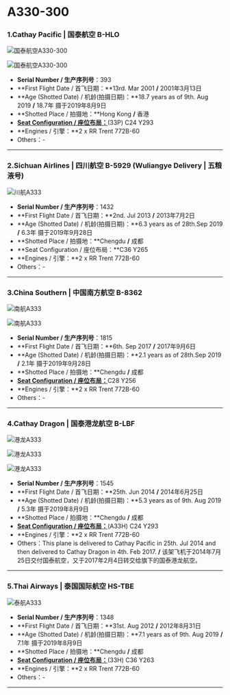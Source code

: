 # A330-300

### 1.Cathay Pacific | 国泰航空     B-HLO

![国泰航空A330-300](http://py2kq5jlv.bkt.clouddn.com/A333_CX_B-HLO_1.jpg)

![国泰航空A330-300](http://py2kq5jlv.bkt.clouddn.com/A333_CX_B-HLO_2.jpg)

- **Serial Number / 生产序列号**：393
- **First Flight Date / 首飞日期：**13rd. Mar 2001  **/**  2001年3月13日
- **Age (Shotted Date) / 机龄(拍摄日期)：**18.7 years as of 9th. Aug 2019  **/**  18.7年  摄于2019年8月9日
- **Shotted Place / 拍摄地：**Hong Kong  **/**  香港
- [**Seat Configuration / 座位布局：**](https://www.cathaypacific.com/cx/sc_CN/travel-information/flying-with-us/aircraft-and-fleet/airbus-a330/a330.html)(33P) C24 Y293
- **Engines / 引擎：**2 x RR Trent 772B-60
- Others：-

****

### 2.Sichuan Airlines | 四川航空     B-5929 (Wuliangye Delivery | 五粮液号)

![川航A333](http://py2kq5jlv.bkt.clouddn.com/A333_3U_B-5929%E4%BA%94%E7%B2%AE%E6%B6%B2%E5%8F%B7.jpg)

- **Serial Number / 生产序列号**：1432
- **First Flight Date / 首飞日期：**2nd. Jul 2013  **/**  2013年7月2日
- **Age (Shotted Date) / 机龄(拍摄日期)：**6.3 years as of 28th.Sep 2019  **/**  6.3年  摄于2019年9月28日
- **Shotted Place / 拍摄地：**Chengdu  **/**  成都
- **Seat Configuration / 座位布局：**C36 Y265
- **Engines / 引擎：**2 x RR Trent 772B-60
- Others：-

****

### 3.China Southern | 中国南方航空     B-8362

![南航A333](http://py2kq5jlv.bkt.clouddn.com/A333_CZ_B-8362_2.jpg)

![南航A333](http://py2kq5jlv.bkt.clouddn.com/A333_CZ_B-8362_3.jpg)

- **Serial Number / 生产序列号**：1815
- **First Flight Date / 首飞日期：**6th. Sep 2017  **/**  2017年9月6日
- **Age (Shotted Date) / 机龄(拍摄日期)：**2.1 years as of 28th.Sep 2019  **/**  2.1年  摄于2019年9月28日
- **Shotted Place / 拍摄地：**Chengdu  **/**  成都
- [**Seat Configuration / 座位布局：**](https://www.csair.com/cn/tourguide/flight_service/cabin_layout/kongke/18h1sp092nli2.shtml)C28 Y256
- **Engines / 引擎：**2 x RR Trent 772B-60
- Others：-

****

### 4.Cathay Dragon | 国泰港龙航空     B-LBF

![港龙A333](http://py2kq5jlv.bkt.clouddn.com/A333_KA_B-LBF_3.jpg)

![港龙A333](http://py2kq5jlv.bkt.clouddn.com/A333_KA_B-LBF_1.jpg)

![港龙A333](http://py2kq5jlv.bkt.clouddn.com/A333_KA_B-LBF_2.jpg)

- **Serial Number / 生产序列号**：1545
- **First Flight Date / 首飞日期：**25th. Jun 2014  **/**  2014年6月25日
- **Age (Shotted Date) / 机龄(拍摄日期)：**5.3 years as of 9th. Aug 2019  **/**  5.3年  摄于2019年8月9日
- **Shotted Place / 拍摄地：**Chengdu  **/**  成都
- [**Seat Configuration / 座位布局：**](https://www.cathaypacific.com/cx/sc_CN/travel-information/flying-with-us/aircraft-and-fleet/cathaydragon-airbus/a330.html?cxsource=TOP-NAV_EXPERIENCE_3_2)(A33H) C24 Y293
- **Engines / 引擎：**2 x RR Trent 772B-60
- Others：This plane is delivered to Cathay Pacific in 25th. Jul 2014 and then delivered to Cathay Dragon in 4th. Feb 2017.  **/**  该架飞机于2014年7月25日交付国泰航空，又于2017年2月4日转交给旗下的国泰港龙航空。

****

### 5.Thai Airways | 泰国国际航空     HS-TBE

![泰航A333](http://py2kq5jlv.bkt.clouddn.com/A333_TG_HS-TBE.jpg)

- **Serial Number / 生产序列号**：1348
- **First Flight Date / 首飞日期：**31st. Aug 2012  **/**  2012年8月31日
- **Age (Shotted Date) / 机龄(拍摄日期)：**7.1 years as of 9th. Aug 2019  **/**  7.1年  摄于2019年8月9日
- **Shotted Place / 拍摄地：**Chengdu  **/**  成都
- [**Seat Configuration / 座位布局：**](https://www.thaiairways.com/zh_CN/experience_my_thai/our_aircraft/aircraft/33H.page?)(33H) C36 Y263
- **Engines / 引擎：**2 x RR Trent 772B-60
- Others：-

****

